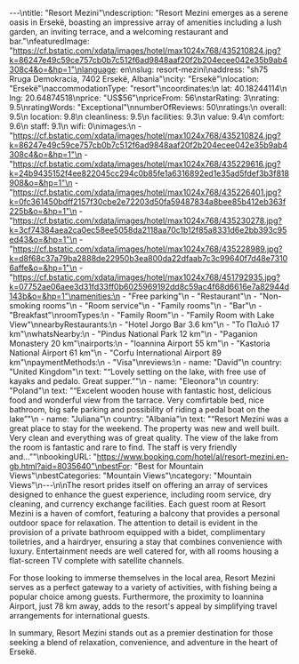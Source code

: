 ---\ntitle: "Resort Mezini"\ndescription: "Resort Mezini emerges as a serene oasis in Ersekë, boasting an impressive array of amenities including a lush garden, an inviting terrace, and a welcoming restaurant and bar."\nfeaturedImage: "https://cf.bstatic.com/xdata/images/hotel/max1024x768/435210824.jpg?k=86247e49c59ce757cb0b7c512f6ad9848aaf20f2b204ecee042e35b9ab4308c4&o=&hp=1"\nlanguage: en\nslug: resort-mezini\naddress: "sh75 Rruga Demokracia, 7402 Ersekë, Albania"\ncity: "Ersekë"\nlocation: "Ersekë"\naccommodationType: "resort"\ncoordinates:\n  lat: 40.18244114\n  lng: 20.64874518\nprice: "US$56"\npriceFrom: 56\nstarRating: 3\nrating: 9.5\nratingWords: "Exceptional"\nnumberOfReviews: 50\nratings:\n  overall: 9.5\n  location: 9.8\n  cleanliness: 9.5\n  facilities: 9.3\n  value: 9.4\n  comfort: 9.6\n  staff: 9.1\n  wifi: 0\nimages:\n  - "https://cf.bstatic.com/xdata/images/hotel/max1024x768/435210824.jpg?k=86247e49c59ce757cb0b7c512f6ad9848aaf20f2b204ecee042e35b9ab4308c4&o=&hp=1"\n  - "https://cf.bstatic.com/xdata/images/hotel/max1024x768/435229616.jpg?k=24b9435152f4ee822045cc294c0b85fe1a6316892ed1e35ad5fdef3b3f818908&o=&hp=1"\n  - "https://cf.bstatic.com/xdata/images/hotel/max1024x768/435226401.jpg?k=0fc361450bdff2157f30cbe2e72203d50fa59487834a8bee85b412eb363f225b&o=&hp=1"\n  - "https://cf.bstatic.com/xdata/images/hotel/max1024x768/435230278.jpg?k=3cf74384aea2ca0ec58ee5058da2118aa70c1b12f85a8331d6e2bb393c95ed43&o=&hp=1"\n  - "https://cf.bstatic.com/xdata/images/hotel/max1024x768/435228989.jpg?k=d8f68c37a79ba2888de22950b3ea800da22dfaab7c3c99640f7d48e73106affe&o=&hp=1"\n  - "https://cf.bstatic.com/xdata/images/hotel/max1024x768/451792935.jpg?k=07752ae06aee3d31fd33ff0b6025969192dd8c59ac4f68d6616e7a82944d143b&o=&hp=1"\namenities:\n  - "Free parking"\n  - "Restaurant"\n  - "Non-smoking rooms"\n  - "Room service"\n  - "Family rooms"\n  - "Bar"\n  - "Breakfast"\nroomTypes:\n  - "Family Room"\n  - "Family Room with Lake View"\nnearbyRestaurants:\n  - "Hotel Jorgo Bar 3.6 km"\n  - "Το Παλιό 17 km"\nwhatsNearby:\n  - "Pindus National Park 12 km"\n  - "Paganion Monastery 20 km"\nairports:\n  - "Ioannina Airport 55 km"\n  - "Kastoria National Airport 61 km"\n  - "Corfu International Airport 89 km"\npaymentMethods:\n  - "Visa"\nreviews:\n  - name: "David"\n    country: "United Kingdom"\n    text: "“Lovely setting on the lake, with free use of kayaks and pedalo. Great supper.”"\n  - name: "Eleonora"\n    country: "Poland"\n    text: "“Excelent wooden house with fantastic host, delicious food and wonderful view from the tarrace.
Very comfirtable bed, nice bathroom, big safe parking and possibility of riding a pedal boat on the lake”"\n  - name: "Juliana"\n    country: "Albania"\n    text: "“Resort Mezini was a great place to stay for the weekend. The property was new and well built. Very clean and everything was of great quality. The view of the lake from the room is fantastic and rare to find. The staff is very friendly and...”"\nbookingURL: "https://www.booking.com/hotel/al/resort-mezini.en-gb.html?aid=8035640"\nbestFor: "Best for Mountain Views"\nbestCategories: "Mountain Views"\ncategory: "Mountain Views"\n---\n\nThe resort prides itself on offering an array of services designed to enhance the guest experience, including room service, dry cleaning, and currency exchange facilities. Each guest room at Resort Mezini is a haven of comfort, featuring a balcony that provides a personal outdoor space for relaxation. The attention to detail is evident in the provision of a private bathroom equipped with a bidet, complimentary toiletries, and a hairdryer, ensuring a stay that combines convenience with luxury. Entertainment needs are well catered for, with all rooms housing a flat-screen TV complete with satellite channels.

For those looking to immerse themselves in the local area, Resort Mezini serves as a perfect gateway to a variety of activities, with fishing being a popular choice among guests. Furthermore, the proximity to Ioannina Airport, just 78 km away, adds to the resort's appeal by simplifying travel arrangements for international guests.

In summary, Resort Mezini stands out as a premier destination for those seeking a blend of relaxation, convenience, and adventure in the heart of Ersekë.